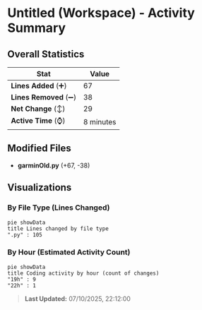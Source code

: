 # Untitled (Workspace) - Activity Summary 

## Overall Statistics

| Stat                   | Value                                                             |
| ---------------------- | ----------------------------------------------------------------- |
| **Lines Added** (➕)   | 67                                          |
| **Lines Removed** (➖) | 38                                        |
| **Net Change** (↕)    | 29                |
| **Active Time** (⌚)   | 8 minutes |


## Modified Files
- **garminOld.py** (+67, -38)

## Visualizations

### By File Type (Lines Changed)

```mermaid
pie showData
title Lines changed by file type
".py" : 105
```

### By Hour (Estimated Activity Count)

```mermaid
pie showData
title Coding activity by hour (count of changes)
"19h" : 9
"22h" : 1
```


> **Last Updated:** 07/10/2025, 22:12:00